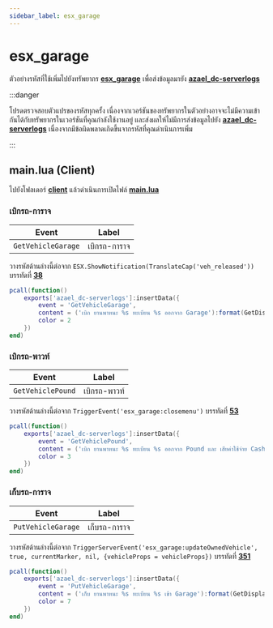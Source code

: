 ```yaml
---
sidebar_label: esx_garage
---
```


# esx_garage

ตัวอย่างรหัสที่ใช้เพิ่มไปยังทรัพยากร **[esx_garage](https://github.com/esx-framework/esx_garage)** เพื่อส่งข้อมูลมายัง **[azael_dc-serverlogs](../../)**

:::danger

โปรดตรวจสอบตัวแปรของรหัสทุกครั้ง เนื่องจากเวอร์ชันของทรัพยากรในตัวอย่างอาจจะไม่มีความเข้ากันได้กับทรัพยากรในเวอร์ชันที่คุณกำลังใช้งานอยู่ และส่งผลให้ไม่มีการส่งข้อมูลไปยัง **[azael_dc-serverlogs](../../)** เนื่องจากมีข้อผิดพลาดเกิดขึ้นจากรหัสที่คุณดำเนินการเพิ่ม

:::

## main.lua (Client)

ไปยังโฟลเดอร์ **[client](https://github.com/esx-framework/esx_garage/tree/main/client)** แล้วดำเนินการเปิดไฟล์ **[main.lua](https://github.com/esx-framework/esx_garage/blob/main/client/main.lua)**

### เบิกรถ-การาจ

| Event                                  | Label
|----------------------------------------|----------------------------------------
| `GetVehicleGarage`                     | เบิกรถ-การาจ

วางรหัสด้านล่างนี้ต่อจาก `ESX.ShowNotification(TranslateCap('veh_released'))` บรรทัดที่ **[38](https://github.com/esx-framework/esx_garage/blob/main/client/main.lua#L38)**

```lua
pcall(function()
    exports['azael_dc-serverlogs']:insertData({
        event = 'GetVehicleGarage',
        content = ('เบิก ยานพาหนะ %s ทะเบียน %s ออกจาก Garage'):format(GetDisplayNameFromVehicleModel(data.vehicleProps.model), data.vehicleProps.plate),
        color = 2
    })
end)
```

### เบิกรถ-พาวท์

| Event                                  | Label
|----------------------------------------|----------------------------------------
| `GetVehiclePound`                      | เบิกรถ-พาวท์

วางรหัสด้านล่างนี้ต่อจาก `TriggerEvent('esx_garage:closemenu')` บรรทัดที่ **[53](https://github.com/esx-framework/esx_garage/blob/main/client/main.lua#L53)**

```lua
pcall(function()
    exports['azael_dc-serverlogs']:insertData({
        event = 'GetVehiclePound',
        content = ('เบิก ยานพาหนะ %s ทะเบียน %s ออกจาก Pound และ เสียค่าใช้จ่าย Cash จำนวน $%s'):format(GetDisplayNameFromVehicleModel(data.vehicleProps.model), data.vehicleProps.plate, ESX.Math.GroupDigits(data.exitVehicleCost)),
        color = 3
    })
end)
```

### เก็บรถ-การาจ

| Event                                  | Label
|----------------------------------------|----------------------------------------
| `PutVehicleGarage`                     | เก็บรถ-การาจ

วางรหัสด้านล่างนี้ต่อจาก `TriggerServerEvent('esx_garage:updateOwnedVehicle', true, currentMarker, nil, {vehicleProps = vehicleProps})` บรรทัดที่ **[351](https://github.com/esx-framework/esx_garage/blob/main/client/main.lua#L351)**

```lua
pcall(function()
    exports['azael_dc-serverlogs']:insertData({
        event = 'PutVehicleGarage',
        content = ('เก็บ ยานพาหนะ %s ทะเบียน %s เข้า Garage'):format(GetDisplayNameFromVehicleModel(vehicleProps.model), vehicleProps.plate),
        color = 7
    })
end)
```
